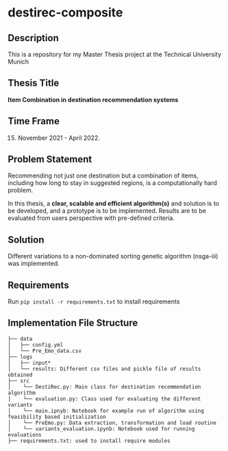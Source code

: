# destirec-composite

## Description
This is a repository for my Master Thesis project at the Technical University Munich

## Thesis Title
**Item Combination in destination recommendation systems** 
## Time Frame 
15. November 2021 - April 2022.


## Problem Statement
Recommending not just one destination but a combination of items, including how long to stay in suggested regions, is a computationally hard problem. 

In this thesis, a **clear, scalable and efficient algorithm(s)** and solution is to be developed, and a prototype is to be implemented. Results are to be evaluated from users perspective with pre-defined criteria.

## Solution
Different variations to a non-dominated sorting genetic algorithm (nsga-iii) was implemented.

## Requirements 
Run `pip install -r requirements.txt` to install requirements

## Implementation File Structure
```
├── data
│   ├── config.yml
│   └── Pre_Emo_data.csv
├── logs
│   ├── input*
│   └── results: Different csv files and pickle file of results obtained  
├── src      
│    └── DestiRec.py: Main class for destination recommendation algorithm
│    └── evaluation.py: Class used for evaluating the different variants
│    └── main.ipnyb: Notebook for example run of algorithm using feasibility based initialization
│    └── PreEmo.py: Data extraction, transformation and load routine
│    └── variants_evaluation.ipynb: Notebook used for running evaluations
├── requirements.txt: used to install require modules
```

